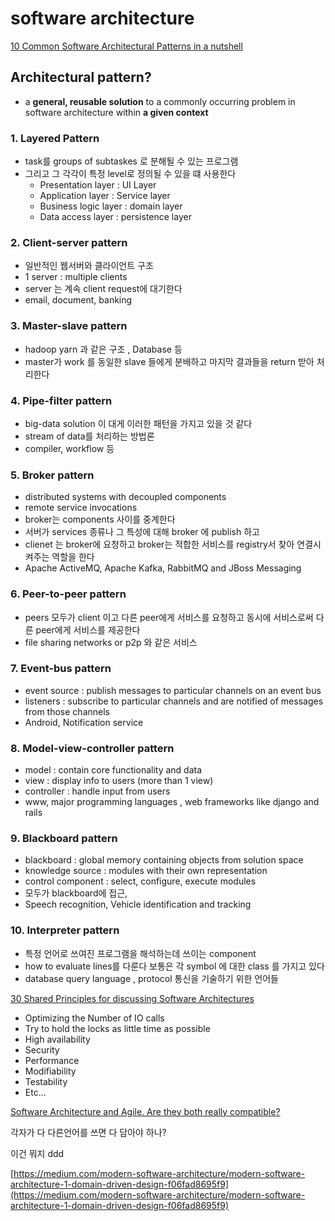# software architecture 

[10 Common Software Architectural Patterns in a nutshell](https://towardsdatascience.com/10-common-software-architectural-patterns-in-a-nutshell-a0b47a1e9013)

## Architectural pattern?

- a **general, reusable solution** to a commonly occurring problem in software architecture within **a given context**

### 1.  Layered Pattern

- task를 groups of subtaskes 로 분해될 수 있는 프로그램
- 그리고 그 각각이 특정 level로 정의될 수 있을 떄 사용한다
    - Presentation layer : UI Layer
    - Application layer : Service layer
    - Business logic layer : domain layer
    - Data access layer : persistence layer

### 2. Client-server pattern

- 일반적인 웹서버와 클라이언트 구조
- 1 server : multiple clients
- server 는 계속 client request에 대기한다
- email, document, banking

### 3. Master-slave pattern

- hadoop yarn 과 같은 구조 , Database 등
- master가 work 를 동일한 slave 들에게 분배하고 마지막 결과들을 return 받아 처리한다

### 4. Pipe-filter pattern

- big-data solution 이 대게 이러한 패턴을 가지고 있을 것 같다
- stream of data를 처리하는 방법론
- compiler, workflow 등

### 5. Broker pattern

- distributed systems with decoupled components
- remote service invocations
- broker는 components 사이를 중계한다
- 서버가 services 종류나 그 특성에 대해 broker 에 publish 하고
- clienet 는 broker에 요청하고 broker는 적합한 서비스를 registry서 찾아 연결시켜주는 역할을 한다
- Apache ActiveMQ, Apache Kafka, RabbitMQ and JBoss Messaging

### 6. Peer-to-peer pattern

- peers 모두가 client 이고 다른 peer에게 서비스를 요청하고 동시에 서비스로써 다른 peer에게 서비스를 제공한다
- file sharing networks or p2p 와 같은 서비스

### 7. Event-bus pattern

- event source : publish messages to particular channels on an event bus
- listeners : subscribe to particular channels and are notified of messages from those channels
- Android, Notification service

### 8. Model-view-controller pattern

- model : contain core functionality and data
- view : display info to users (more than 1 view)
- controller : handle input from users
- www, major programming languages , web frameworks like django and rails

### 9. Blackboard pattern

- blackboard : global memory containing objects from solution space
- knowledge source : modules with their own representation
- control component : select, configure, execute modules
- 모두가 blackboard에 접근,
- Speech recognition, Vehicle identification and tracking

### 10. Interpreter pattern

- 특정 언어로 쓰여진 프로그램을 해석하는데 쓰이는 component
- how to evaluate lines를 다룬다 보통은 각 symbol 에 대한 class 를 가지고 있다
- database query language , protocol 통신을 기술하기 위한 언어들

[30 Shared Principles for discussing Software Architectures](https://medium.com/hackernoon/first-do-no-harm-30-principles-that-helped-me-avoid-fly-by-architecture-reviews-e8952ac632a)

- Optimizing the Number of IO calls
- Try to hold the locks as little time as possible
- High availability
- Security
- Performance
- Modifiability
- Testability
- Etc…

[Software Architecture and Agile. Are they both really compatible?](https://medium.com/quick-code/software-architecture-and-agile-are-they-both-really-compatible-c1eef0afcbb1)

각자가 다 다른언어를 쓰면 다 담아야 하나? 

이건 뭐지 ddd

[https://medium.com/modern-software-architecture/modern-software-architecture-1-domain-driven-design-f06fad8695f9](https://medium.com/modern-software-architecture/modern-software-architecture-1-domain-driven-design-f06fad8695f9)